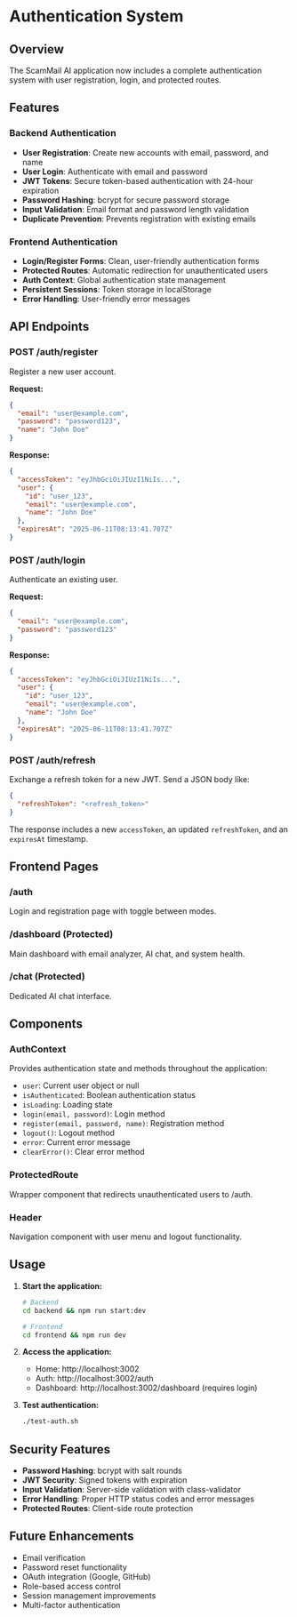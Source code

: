# Authentication System

## Overview

The ScamMail AI application now includes a complete authentication system with user registration, login, and protected routes.

## Features

### Backend Authentication
- **User Registration**: Create new accounts with email, password, and name
- **User Login**: Authenticate with email and password
- **JWT Tokens**: Secure token-based authentication with 24-hour expiration
- **Password Hashing**: bcrypt for secure password storage
- **Input Validation**: Email format and password length validation
- **Duplicate Prevention**: Prevents registration with existing emails

### Frontend Authentication
- **Login/Register Forms**: Clean, user-friendly authentication forms
- **Protected Routes**: Automatic redirection for unauthenticated users
- **Auth Context**: Global authentication state management
- **Persistent Sessions**: Token storage in localStorage
- **Error Handling**: User-friendly error messages

## API Endpoints

### POST /auth/register
Register a new user account.

**Request:**
```json
{
  "email": "user@example.com",
  "password": "password123",
  "name": "John Doe"
}
```

**Response:**
```json
{
  "accessToken": "eyJhbGciOiJIUzI1NiIs...",
  "user": {
    "id": "user_123",
    "email": "user@example.com",
    "name": "John Doe"
  },
  "expiresAt": "2025-06-11T08:13:41.707Z"
}
```

### POST /auth/login
Authenticate an existing user.

**Request:**
```json
{
  "email": "user@example.com",
  "password": "password123"
}
```

**Response:**
```json
{
  "accessToken": "eyJhbGciOiJIUzI1NiIs...",
  "user": {
    "id": "user_123",
    "email": "user@example.com",
    "name": "John Doe"
  },
  "expiresAt": "2025-06-11T08:13:41.707Z"
}
```

### POST /auth/refresh
Exchange a refresh token for a new JWT. Send a JSON body like:
```json
{
  "refreshToken": "<refresh_token>"
}
```
The response includes a new `accessToken`, an updated `refreshToken`, and an `expiresAt` timestamp.

## Frontend Pages

### /auth
Login and registration page with toggle between modes.

### /dashboard (Protected)
Main dashboard with email analyzer, AI chat, and system health.

### /chat (Protected)
Dedicated AI chat interface.

## Components

### AuthContext
Provides authentication state and methods throughout the application:
- `user`: Current user object or null
- `isAuthenticated`: Boolean authentication status
- `isLoading`: Loading state
- `login(email, password)`: Login method
- `register(email, password, name)`: Registration method
- `logout()`: Logout method
- `error`: Current error message
- `clearError()`: Clear error method

### ProtectedRoute
Wrapper component that redirects unauthenticated users to /auth.

### Header
Navigation component with user menu and logout functionality.

## Usage

1. **Start the application:**
   ```bash
   # Backend
   cd backend && npm run start:dev
   
   # Frontend  
   cd frontend && npm run dev
   ```

2. **Access the application:**
   - Home: http://localhost:3002
   - Auth: http://localhost:3002/auth
   - Dashboard: http://localhost:3002/dashboard (requires login)

3. **Test authentication:**
   ```bash
   ./test-auth.sh
   ```

## Security Features

- **Password Hashing**: bcrypt with salt rounds
- **JWT Security**: Signed tokens with expiration
- **Input Validation**: Server-side validation with class-validator
- **Error Handling**: Proper HTTP status codes and error messages
- **Protected Routes**: Client-side route protection

## Future Enhancements

- Email verification
- Password reset functionality
- OAuth integration (Google, GitHub)
- Role-based access control
- Session management improvements
- Multi-factor authentication
